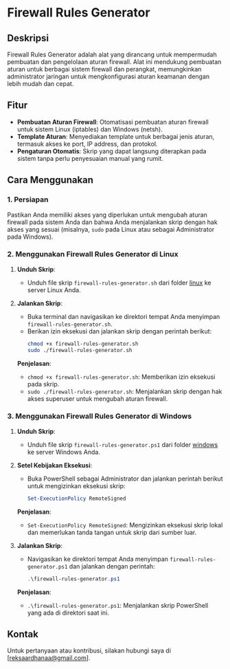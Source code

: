# Firewall Rules Generator

## Deskripsi

Firewall Rules Generator adalah alat yang dirancang untuk mempermudah pembuatan dan pengelolaan aturan firewall. Alat ini mendukung pembuatan aturan untuk berbagai sistem firewall dan perangkat, memungkinkan administrator jaringan untuk mengkonfigurasi aturan keamanan dengan lebih mudah dan cepat.

## Fitur

- **Pembuatan Aturan Firewall**: Otomatisasi pembuatan aturan firewall untuk sistem Linux (iptables) dan Windows (netsh).
- **Template Aturan**: Menyediakan template untuk berbagai jenis aturan, termasuk akses ke port, IP address, dan protokol.
- **Pengaturan Otomatis**: Skrip yang dapat langsung diterapkan pada sistem tanpa perlu penyesuaian manual yang rumit.

## Cara Menggunakan

### 1. Persiapan

Pastikan Anda memiliki akses yang diperlukan untuk mengubah aturan firewall pada sistem Anda dan bahwa Anda menjalankan skrip dengan hak akses yang sesuai (misalnya, `sudo` pada Linux atau sebagai Administrator pada Windows).

### 2. Menggunakan Firewall Rules Generator di Linux

1. **Unduh Skrip**:
   - Unduh file skrip `firewall-rules-generator.sh` dari folder [linux](linux/firewall-rules-generator.sh) ke server Linux Anda.

2. **Jalankan Skrip**:
   - Buka terminal dan navigasikan ke direktori tempat Anda menyimpan `firewall-rules-generator.sh`.
   - Berikan izin eksekusi dan jalankan skrip dengan perintah berikut:
     ```bash
     chmod +x firewall-rules-generator.sh
     sudo ./firewall-rules-generator.sh
     ```

   **Penjelasan**:
   - `chmod +x firewall-rules-generator.sh`: Memberikan izin eksekusi pada skrip.
   - `sudo ./firewall-rules-generator.sh`: Menjalankan skrip dengan hak akses superuser untuk mengubah aturan firewall.

### 3. Menggunakan Firewall Rules Generator di Windows

1. **Unduh Skrip**:
   - Unduh file skrip `firewall-rules-generator.ps1` dari folder [windows](windows/firewall-rules-generator.ps1) ke server Windows Anda.

2. **Setel Kebijakan Eksekusi**:
   - Buka PowerShell sebagai Administrator dan jalankan perintah berikut untuk mengizinkan eksekusi skrip:
     ```powershell
     Set-ExecutionPolicy RemoteSigned
     ```

   **Penjelasan**:
   - `Set-ExecutionPolicy RemoteSigned`: Mengizinkan eksekusi skrip lokal dan memerlukan tanda tangan untuk skrip dari sumber luar.

3. **Jalankan Skrip**:
   - Navigasikan ke direktori tempat Anda menyimpan `firewall-rules-generator.ps1` dan jalankan dengan perintah:
     ```powershell
     .\firewall-rules-generator.ps1
     ```

   **Penjelasan**:
   - `.\firewall-rules-generator.ps1`: Menjalankan skrip PowerShell yang ada di direktori saat ini.

## Kontak

Untuk pertanyaan atau kontribusi, silakan hubungi saya di [reksaardhanaa@gmail.com].
